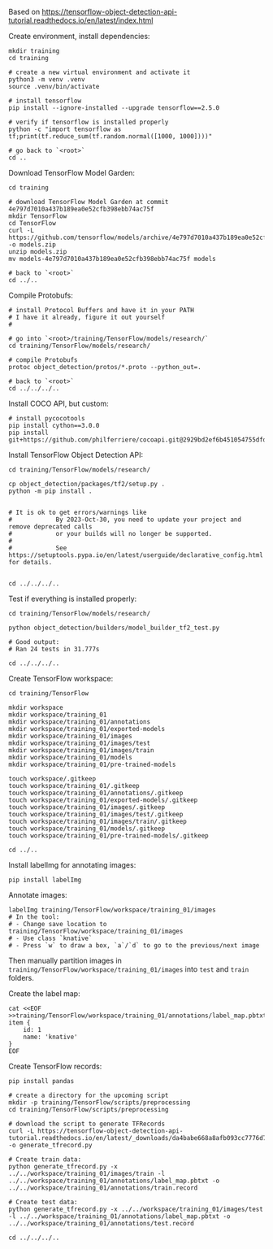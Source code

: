 Based on https://tensorflow-object-detection-api-tutorial.readthedocs.io/en/latest/index.html

Create environment, install dependencies:
```shell
mkdir training
cd training

# create a new virtual environment and activate it
python3 -m venv .venv
source .venv/bin/activate

# install tensorflow
pip install --ignore-installed --upgrade tensorflow==2.5.0

# verify if tensorflow is installed properly
python -c "import tensorflow as tf;print(tf.reduce_sum(tf.random.normal([1000, 1000])))"

# go back to `<root>`
cd ..
```

Download TensorFlow Model Garden:
```shell
cd training

# download TensorFlow Model Garden at commit 4e797d7010a437b189ea0e52cfb398ebb74ac75f
mkdir TensorFlow
cd TensorFlow
curl -L https://github.com/tensorflow/models/archive/4e797d7010a437b189ea0e52cfb398ebb74ac75f.zip -o models.zip
unzip models.zip
mv models-4e797d7010a437b189ea0e52cfb398ebb74ac75f models

# back to `<root>`
cd ../..
```

Compile Protobufs:
```shell
# install Protocol Buffers and have it in your PATH
# I have it already, figure it out yourself
#

# go into `<root>/training/TensorFlow/models/research/`
cd training/TensorFlow/models/research/

# compile Protobufs
protoc object_detection/protos/*.proto --python_out=.

# back to `<root>`
cd ../../../..
```

Install COCO API, but custom:
```shell
# install pycocotools
pip install cython==3.0.0
pip install git+https://github.com/philferriere/cocoapi.git@2929bd2ef6b451054755dfd7ceb09278f935f7ad#subdirectory=PythonAPI
```

Install TensorFlow Object Detection API:
```shell
cd training/TensorFlow/models/research/

cp object_detection/packages/tf2/setup.py .
python -m pip install .


# It is ok to get errors/warnings like
#            By 2023-Oct-30, you need to update your project and remove deprecated calls
#            or your builds will no longer be supported.
#    
#            See https://setuptools.pypa.io/en/latest/userguide/declarative_config.html for details.


cd ../../../..
```

Test if everything is installed properly:
```shell
cd training/TensorFlow/models/research/

python object_detection/builders/model_builder_tf2_test.py

# Good output:
# Ran 24 tests in 31.777s

cd ../../../..
```

Create TensorFlow workspace:
```shell
cd training/TensorFlow

mkdir workspace
mkdir workspace/training_01
mkdir workspace/training_01/annotations
mkdir workspace/training_01/exported-models
mkdir workspace/training_01/images
mkdir workspace/training_01/images/test
mkdir workspace/training_01/images/train
mkdir workspace/training_01/models
mkdir workspace/training_01/pre-trained-models

touch workspace/.gitkeep
touch workspace/training_01/.gitkeep
touch workspace/training_01/annotations/.gitkeep
touch workspace/training_01/exported-models/.gitkeep
touch workspace/training_01/images/.gitkeep
touch workspace/training_01/images/test/.gitkeep
touch workspace/training_01/images/train/.gitkeep
touch workspace/training_01/models/.gitkeep
touch workspace/training_01/pre-trained-models/.gitkeep

cd ../..
```

Install labelImg for annotating images:
```shell
pip install labelImg
```

Annotate images:
```shell
labelImg training/TensorFlow/workspace/training_01/images
# In the tool:
# - Change save location to training/TensorFlow/workspace/training_01/images
# - Use class `knative`
# - Press `w` to draw a box, `a`/`d` to go to the previous/next image
```

Then manually partition images in `training/TensorFlow/workspace/training_01/images` into `test` and `train` folders.

Create the label map:
```shell
cat <<EOF >>training/TensorFlow/workspace/training_01/annotations/label_map.pbtxt
item {
    id: 1
    name: 'knative'
}
EOF
```

Create TensorFlow records:
```shell
pip install pandas

# create a directory for the upcoming script
mkdir -p training/TensorFlow/scripts/preprocessing
cd training/TensorFlow/scripts/preprocessing

# download the script to generate TFRecords
curl -L https://tensorflow-object-detection-api-tutorial.readthedocs.io/en/latest/_downloads/da4babe668a8afb093cc7776d7e630f3/generate_tfrecord.py -o generate_tfrecord.py

# Create train data:
python generate_tfrecord.py -x ../../workspace/training_01/images/train -l ../../workspace/training_01/annotations/label_map.pbtxt -o ../../workspace/training_01/annotations/train.record

# Create test data:
python generate_tfrecord.py -x ../../workspace/training_01/images/test  -l ../../workspace/training_01/annotations/label_map.pbtxt -o ../../workspace/training_01/annotations/test.record

cd ../../../..
```

